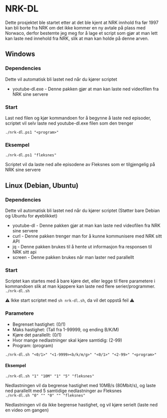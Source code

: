 # NRK-DL

Dette prosjektet ble startet etter at det ble kjent at NRK innhold fra før 1997 kan bli borte fra NRK om det ikke kommer en ny avtale på plass med Norwaco, derfor bestemte jeg meg for å lage et script som gjør at man lett kan laste ned innehold fra NRK, slik at man kan holde på denne arven.

## Windows

### Dependencies

Dette vil automatisk bli lastet ned når du kjører scriptet

- youtube-dl.exe - Denne pakken gjør at man kan laste ned videofilen fra NRK sine servere

### Start

Last ned filen og kjør kommandoen for å begynne å laste ned episoder, scriptet vil selv laste ned youtube-dl.exe filen som den trenger

`./nrk-dl.ps1 "<program>"`

### Eksempel

`./nrk-dl.ps1 "fleksnes"`

Scriptet vil da laste ned alle episodene av Fleksnes som er tilgjengelig på NRK sine servere

## Linux (Debian, Ubuntu)

### Dependencies

Dette vil automatisk bli lastet ned når du kjører scriptet (Støtter bare Debian og Ubuntu for øyeblikket)

- youtube-dl - Denne pakken gjør at man kan laste ned videofilen fra NRK sine servere
 - curl - Denne pakken trenger man for å kunne kommunisere med NRK sitt API
 - jq - Denne pakken brukes til å hente ut informasjon fra responsen til NRK sitt api
 - screen - Denne pakken brukes når man laster ned parallellt

### Start

Scriptet kan startes med å bare kjøre det, eller legge til flere parametere i kommandoen slik at man kjappere kan laste ned flere serier/programmer.
`./nrk-dl.sh`

:warning: Ikke start scriptet med `sh nrk-dl.sh`, da vil det oppstå feil :warning:

### Parametere

- Begrenset hastighet: (0/1)
- Maks hastighet: (Tall fra 1-99999, og ending B/K/M)
- Kjøre det parallellt: (0/1)
- Hvor mange nedlastninger skal kjøre samtidig: (2-99)
- Program: (program)

`./nrk-dl.sh "<0/1>" "<1-9999><b/k/m/g>" "<0/1>" "<2-99>" "<program>"`


#### Eksempel

`./nrk-dl.sh "1" "10M" "1" "5" "fleksnes"`

Nedlastningen vil da begrense hastighet med 10MB/s (80Mbit/s), og laste ned parallellt med 5 samtidige nedlastninger av Fleksnes
<br>
`./nrk-dl.sh "0" "" "0" "" "fleksnes"`

Nedlastningen vil da ikke begrense hastighet, og vil kjøre serielt (laste ned en video om gangen)